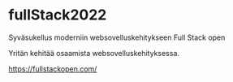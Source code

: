 # fullStack2022

Syväsukellus moderniin websovelluskehitykseen
Full Stack open

Yritän kehitää osaamista websovelluskehityksessa.

https://fullstackopen.com/
